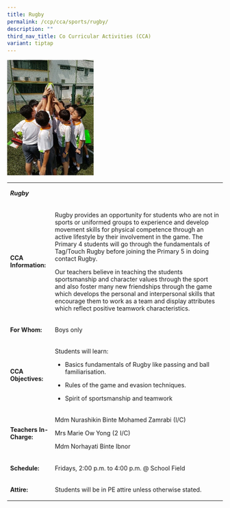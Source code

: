 ```yaml
---
title: Rugby
permalink: /ccp/cca/sports/rugby/
description: ""
third_nav_title: Co Curricular Activities (CCA)
variant: tiptap
---
```

<div class="isomer-image-wrapper">
<img style="width: 40%;" height="auto" width="100%" src="/images/rug.jpg">
</div>
<table>
<tbody>
<tr>
<td rowspan="1" colspan="2">
<p><strong><em>Rugby</em></strong>
</p>
</td>
</tr>
<tr>
<td rowspan="1" colspan="1">
<p><strong>CCA Information:</strong>
</p>
</td>
<td rowspan="1" colspan="1">
<p>Rugby provides an opportunity for students who are not in sports or uniformed
groups to experience and develop movement skills for physical competence
through an active lifestyle by their involvement in the game. The Primary
4 students will go through the fundamentals of Tag/Touch Rugby before joining
the Primary 5 in doing contact Rugby.</p>
<p>Our teachers believe in teaching the students sportsmanship and character
values through the sport and also foster many new friendships through the
game which develops the personal and interpersonal skills that encourage
them to work as a team and display attributes which reflect positive teamwork
characteristics.</p>
</td>
</tr>
<tr>
<td rowspan="1" colspan="1">
<p><strong>For Whom:</strong>
</p>
</td>
<td rowspan="1" colspan="1">
<p>Boys only</p>
</td>
</tr>
<tr>
<td rowspan="1" colspan="1">
<p><strong>CCA Objectives:</strong>
</p>
</td>
<td rowspan="1" colspan="1">
<p>Students will learn:</p>
<ul data-tight="true" class="tight">
<li>
<p>Basics fundamentals of Rugby like passing and ball familiarisation.</p>
</li>
<li>
<p>Rules of the game and evasion techniques.</p>
</li>
<li>
<p>Spirit of sportsmanship and teamwork</p>
</li>
</ul>
</td>
</tr>
<tr>
<td rowspan="1" colspan="1">
<p><strong>Teachers In-Charge:</strong>
</p>
</td>
<td rowspan="1" colspan="1">
<p>Mdm Nurashikin Binte Mohamed Zamrabi (I/C)</p>
<p>Mrs Marie Ow Yong (2 I/C)</p>
<p>Mdm Norhayati Binte Ibnor</p>
</td>
</tr>
<tr>
<td rowspan="1" colspan="1">
<p><strong>Schedule:</strong>
</p>
</td>
<td rowspan="1" colspan="1">
<p>Fridays, 2:00 p.m. to 4:00 p.m. @ School Field</p>
</td>
</tr>
<tr>
<td rowspan="1" colspan="1">
<p><strong>Attire:</strong>
</p>
</td>
<td rowspan="1" colspan="1">
<p>Students will be in PE attire unless otherwise stated.</p>
</td>
</tr>
</tbody>
</table>
<p></p>